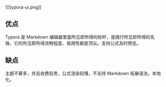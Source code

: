 ![[typora-ui.png]]

## 优点

Typora 是 Markdown 编辑器里面所见即所得的标杆，是践行所见即所得的先锋。它的所见即所得流畅程度、易用性都是顶尖。支持公式及时预览。

## 缺点

主题不算多，并且收费较贵，公式渲染较慢，不支持 Markdown 拓展语法。本地化。